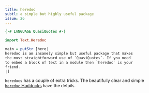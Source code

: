 ```yaml
---
title: heredoc
subtl: a simple but highly useful package
issue: 26
---
```


```haskell
{-# LANGUAGE QuasiQuotes #-}

import Text.Heredoc

main = putStr [here|
heredoc is an insanely simple but useful package that makes
the most straightforward use of `QuasiQuotes`. If you need
to embed a block of text in a module then `heredoc` is your
friend.
|]
```

`heredocs` has a couple of extra tricks. The beautifully clear and simple
[`heredoc`
Haddocks](https://hackage.haskell.org/package/heredoc-0.2.0.0/docs/Text-Heredoc.html)
have the details.
